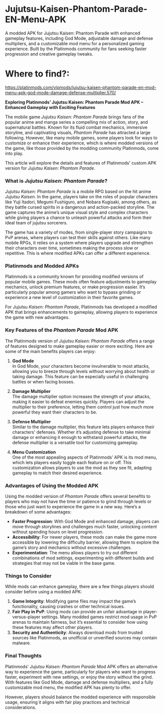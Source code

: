 # Jujutsu-Kaisen-Phantom-Parade-EN-Menu-APK
A modded APK for Jujutsu Kaisen: Phantom Parade with enhanced gameplay features, including God Mode, adjustable damage and defense multipliers, and a customizable mod menu for a personalized gaming experience. Built by the Platinmods community for fans seeking faster progression and creative gameplay tweaks.


# Where to find?:
https://platinmods.com/vipmods/jujutsu-kaisen-phantom-parade-en-mod-menu-apk-god-mode-damage-defense-multiplier.570/


**Exploring Platinmods’ Jujutsu Kaisen: Phantom Parade Mod APK – Enhanced Gameplay with Exciting Features**

The mobile game *Jujutsu Kaisen: Phantom Parade* brings fans of the popular anime and manga series a compelling mix of action, story, and supernatural battles. Known for its fluid combat mechanics, immersive storyline, and captivating visuals, *Phantom Parade* has attracted a large following. However, like many mobile games, some players look for ways to customize or enhance their experience, which is where modded versions of the game, like those provided by the modding community Platinmods, come into play.

This article will explore the details and features of Platinmods' custom APK version for *Jujutsu Kaisen: Phantom Parade*.

### What is *Jujutsu Kaisen: Phantom Parade*?

*Jujutsu Kaisen: Phantom Parade* is a mobile RPG based on the hit anime *Jujutsu Kaisen*. In the game, players take on the roles of popular characters like Yuji Itadori, Megumi Fushiguro, and Nobara Kugisaki, among others, as they battle cursed spirits in a dangerous and action-packed storyline. The game captures the anime’s unique visual style and complex characters while giving players a chance to unleash powerful attacks and form their ideal team of jujutsu sorcerers. 

The game has a variety of modes, from single-player story campaigns to PvP arenas, where players can test their skills against others. Like many mobile RPGs, it relies on a system where players upgrade and strengthen their characters over time, sometimes making the process slow or repetitive. This is where modified APKs can offer a different experience.

### Platinmods and Modded APKs

Platinmods is a community known for providing modified versions of popular mobile games. These mods often feature adjustments to gameplay mechanics, unlock premium features, or make progression easier. It’s particularly popular among gamers who want to bypass grinding or experience a new level of customization in their favorite games.

For *Jujutsu Kaisen: Phantom Parade*, Platinmods has developed a modified APK that brings enhancements to gameplay, allowing players to experience the game with new advantages.

### Key Features of the *Phantom Parade* Mod APK

The Platinmods version of *Jujutsu Kaisen: Phantom Parade* offers a range of features designed to make gameplay easier or more exciting. Here are some of the main benefits players can enjoy:

1. **God Mode**  
   In God Mode, your characters become invulnerable to most attacks, allowing you to breeze through levels without worrying about health or taking damage. This feature can be especially useful in challenging battles or when facing bosses.

2. **Damage Multiplier**  
   The damage multiplier option increases the strength of your attacks, making it easier to defeat enemies quickly. Players can adjust the multiplier to their preference, letting them control just how much more powerful they want their characters to be.

3. **Defense Multiplier**  
   Similar to the damage multiplier, this feature lets players enhance their characters' defenses. Whether it’s adjusting defense to take minimal damage or enhancing it enough to withstand powerful attacks, the defense multiplier is a versatile tool for customizing gameplay.

4. **Menu Customization**  
   One of the most appealing aspects of Platinmods’ APK is its mod menu, which lets players easily toggle each feature on or off. This customization allows players to use the mod as they see fit, adapting gameplay to match their desired experience.

### Advantages of Using the Modded APK

Using the modded version of *Phantom Parade* offers several benefits to players who may not have the time or patience to grind through levels or those who just want to experience the game in a new way. Here’s a breakdown of some advantages:

- **Faster Progression**: With God Mode and enhanced damage, players can move through storylines and challenges much faster, unlocking content without spending hours on level progression.
- **Accessibility**: For newer players, these mods can make the game more accessible by lowering the difficulty barrier, allowing them to explore the game’s story and mechanics without excessive challenges.
- **Experimentation**: The menu allows players to try out different combinations of mod settings, experimenting with different builds and strategies that may not be viable in the base game.
  
### Things to Consider

While mods can enhance gameplay, there are a few things players should consider before using a modded APK:

1. **Game Integrity**: Modifying game files may impact the game’s functionality, causing crashes or other technical issues.
2. **Fair Play in PvP**: Using mods can provide an unfair advantage in player-versus-player settings. Many modded games restrict mod usage in PvP arenas to maintain fairness, but it’s essential to consider how using these features may affect other players.
3. **Security and Authenticity**: Always download mods from trusted sources like Platinmods, as unofficial or unverified sources may contain malware.

### Final Thoughts

Platinmods’ *Jujutsu Kaisen: Phantom Parade* Mod APK offers an alternative way to experience the game, particularly for players who want to progress faster, experiment with new settings, or enjoy the story without the grind. With features like God Mode, damage and defense multipliers, and a fully customizable mod menu, the modified APK has plenty to offer. 

However, players should balance the modded experience with responsible usage, ensuring it aligns with fair play practices and technical considerations.
